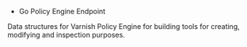 * Go Policy Engine Endpoint 

Data structures for Varnish Policy Engine for building tools
for creating, modifying and inspection purposes. 


